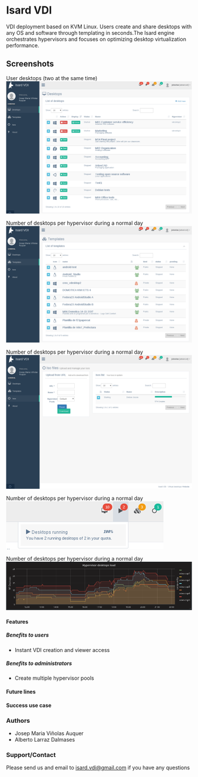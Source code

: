 # Isard VDI
VDI deployment based on KVM Linux. Users create and share desktops with any OS and  software through templating in seconds.The Isard engine orchestrates hypervisors and focuses on optimizing desktop virtualization performance.

## Screenshots
User desktops (two at the same time)
![Desktops](content/img/isard_desktops.png)

Number of desktops per hypervisor during a normal day
![Templates](content/img/isard_templates.png)

Number of desktops per hypervisor during a normal day
![Isos](content/img/isard_isos.png)

Number of desktops per hypervisor during a normal day
![Quotas](content/img/isard_quotas.png)

Number of desktops per hypervisor during a normal day
![Load](content/img/isard_dayload.png)



#### Features
##### Benefits to users
+ Instant VDI creation and viewer access

##### Benefits to administrators
+ Create multiple hypervisor pools

#### Future lines

#### Success use case

### Authors
+ Josep Maria Viñolas Auquer
+ Alberto Larraz Dalmases

### Support/Contact
Please send us and email to isard.vdi@gmail.com if you have any questions
